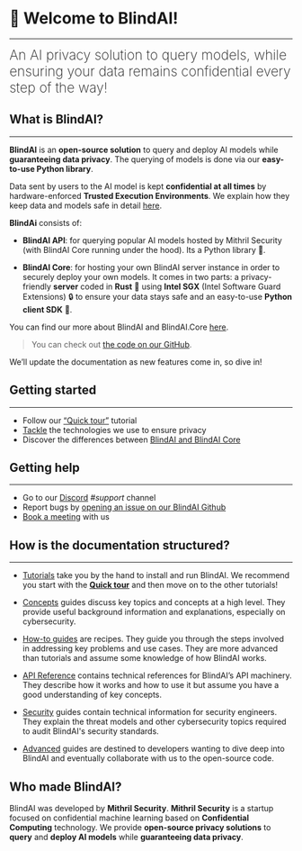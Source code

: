 # 👋 Welcome to BlindAI!
________________________________________________________

<font size="5"><span style="font-weight: 200">
An AI privacy solution to query models, while ensuring your data remains confidential every step of the way!
</font></span>

## What is BlindAI?
________________________________________________________

**BlindAI** is an **open-source solution** to query and deploy AI models while **guaranteeing data privacy**. The querying of models is done via our **easy-to-use Python library**.

Data sent by users to the AI model is kept **confidential at all times** by hardware-enforced **Trusted Execution Environments**. We explain how they keep data and models safe in detail [here](docs/getting-started/confidential_computing.md).

**BlindAi** consists of:

- **BlindAI API**: for querying popular AI models hosted by Mithril Security (with BlindAI Core running under the hood). Its a Python library 🐍.

- **BlindAI Core**: for hosting your own BlindAI server instance in order to securely deploy your own models. It comes in two parts: a privacy-friendly **server** coded in **Rust** 🦀 using **Intel SGX** (Intel Software Guard Extensions) 🔒 to ensure your data stays safe and an easy-to-use **Python client SDK** 🐍.

You can find our more about BlindAI and BlindAI.Core [here](docs/getting-started/blindai_structure.md).

> You can check out [the code on our GitHub](https://github.com/mithril-security/blindai/). 

We’ll update the documentation as new features come in, so dive in!

## Getting started
________________________________________________________

- Follow our [“Quick tour”](./docs/getting-started/quick-tour.ipynb) tutorial
- [Tackle](./docs/getting-started/confidential_computing.md) the technologies we use to ensure privacy
- Discover the differences between [BlindAI and BlindAI Core](./docs/getting-started/blindai_structure.md)

## Getting help
________________________________________________________

- Go to our [Discord](https://discord.com/invite/TxEHagpWd4) *#support* channel
- Report bugs by [opening an issue on our BlindAI Github](https://github.com/mithril-security/blindai/issues)
- [Book a meeting](https://calendly.com/contact-mithril-security/15mins?month=2022-11) with us

## How is the documentation structured?
____________________________________________

- [Tutorials](./docs/tutorials/core/installation.md) take you by the hand to install and run BlindAI. We recommend you start with the **[Quick tour](./docs/getting-started/quick-tour.ipynb)** and then move on to the other tutorials!  

- [Concepts](./docs/concepts/BlindAI_Core.md) guides discuss key topics and concepts at a high level. They provide useful background information and explanations, especially on cybersecurity.

- [How-to guides](./docs/how-to-guides/covid_net_confidential.ipynb) are recipes. They guide you through the steps involved in addressing key problems and use cases. They are more advanced than tutorials and assume some knowledge of how BlindAI works.

- [API Reference](https://blindai.mithrilsecurity.io/en/latest/blindai/client.html) contains technical references for BlindAI’s API machinery. They describe how it works and how to use it but assume you have a good understanding of key concepts.

- [Security](./docs/security/remote_attestation/) guides contain technical information for security engineers. They explain the threat models and other cybersecurity topics required to audit BlindAI's security standards.

- [Advanced](./docs/advanced/build-from-sources/client/) guides are destined to developers wanting to dive deep into BlindAI and eventually collaborate with us to the open-source code. 

## Who made BlindAI?

BlindAI was developed by **Mithril Security**. **Mithril Security** is a startup focused on confidential machine learning based on **Confidential Computing** technology. We provide **open-source privacy solutions** to **query** and **deploy AI models** while **guaranteeing data privacy**. 
